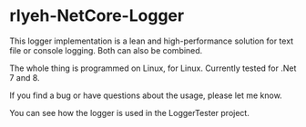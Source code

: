 # rlyeh-NetCore-Logger
This logger implementation is a lean and high-performance solution for text file or console logging.
Both can also be combined.

The whole thing is programmed on Linux, for Linux. 
Currently tested for .Net 7 and 8.

If you find a bug or have questions about the usage, please let me know.

You can see how the logger is used in the LoggerTester project.

